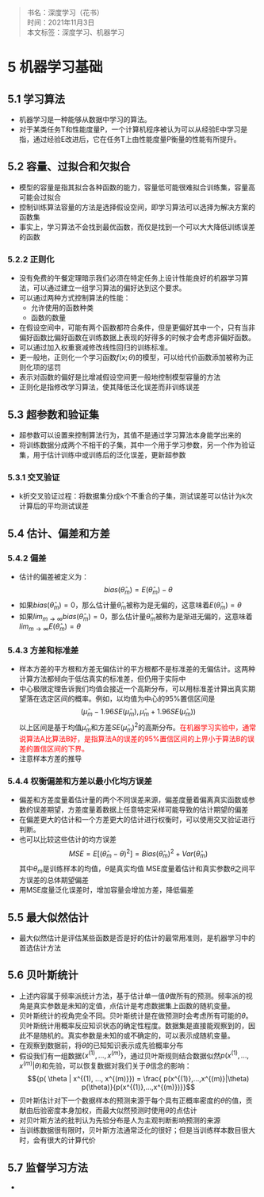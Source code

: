 >书名：深度学习（花书）    
时间：2021年11月3日      
本文标签：深度学习、机器学习

# 5 机器学习基础
## 5.1 学习算法
* 机器学习是一种能够从数据中学习的算法。
* 对于某类任务T和性能度量P，一个计算机程序被认为可以从经验E中学习是指，通过经验E改进后，它在任务T上由性能度量P衡量的性能有所提升。

## 5.2 容量、过拟合和欠拟合
* 模型的容量是指其拟合各种函数的能力，容量低可能很难拟合训练集，容量高可能会过拟合
* 控制训练算法容量的方法是选择假设空间，即学习算法可以选择为解决方案的函数集
* 事实上，学习算法不会找到最优函数，而仅是找到一个可以大大降低训练误差的函数

### 5.2.2 正则化
* 没有免费的午餐定理暗示我们必须在特定任务上设计性能良好的机器学习算法，可以通过建立一组学习算法的偏好达到这个要求。
* 可以通过两种方式控制算法的性能：
  * 允许使用的函数种类
  * 函数的数量
* 在假设空间中，可能有两个函数都符合条件，但是更偏好其中一个，只有当非偏好函数比偏好函数在训练数据上表现的好得多的时候才会考虑非偏好函数。
* 可以通过加入权重衰减修改线性回归的训练标准。
* 更一般地，正则化一个学习函数${f(x;\theta)}$的模型，可以给代价函数添加被称为正则化项的惩罚
* 表示对函数的偏好是比增减假设空间更一般地控制模型容量的方法
* 正则化是指修改学习算法，使其降低泛化误差而非训练误差

## 5.3 超参数和验证集
* 超参数可以设置来控制算法行为，其值不是通过学习算法本身能学出来的
* 将训练数据分成两个不相干的子集，其中一个用于学习参数，另一个作为验证集，用于估计训练中或训练后的泛化误差，更新超参数

### 5.3.1 交叉验证
* k折交叉验证过程：将数据集分成k个不重合的子集，测试误差可以估计为k次计算后的平均测试误差

## 5.4 估计、偏差和方差

### 5.4.2 偏差
* 估计的偏差被定义为：
  $${bias(\hat \theta_m) = E(\hat \theta_m) - \theta}$$
* 如果${bias(\hat \theta_m)=0}$，那么估计量${\hat \theta_m}$被称为是无偏的，这意味着${E(\hat \theta_m) = \theta}$
* 如果${lim_{m \rightarrow \infty}bias(\hat \theta_m)=0}$，那么估计量${\hat \theta_m}$被称为是渐进无偏的，这意味着${lim_{m \rightarrow \infty}E(\hat \theta_m) = \theta}$

### 5.4.3 方差和标准差
* 样本方差的平方根和方差无偏估计的平方根都不是标准差的无偏估计。这两种计算方法都倾向于低估真实的标准差，但仍用于实际中
* 中心极限定理告诉我们均值会接近一个高斯分布，可以用标准差计算出真实期望落在选定区间的概率。例如，以均值为中心的95%置信区间是
  $${(\hat \mu_m - 1.96SE(\hat \mu_m), \hat \mu_m + 1.96SE(\hat \mu_m))}$$
  以上区间是基于均值${\hat \mu_m}$和方差${SE(\hat \mu_m)^2}$的高斯分布。<font color=red>在机器学习实验中，通常说算法A比算法B好，是指算法A的误差的95%置信区间的上界小于算法B的误差的置信区间的下界。</font>
* 注意样本方差的推导

### 5.4.4 权衡偏差和方差以最小化均方误差
* 偏差和方差度量着估计量的两个不同误差来源，偏差度量着偏离真实函数或参数的误差期望，方差度量着数据上任意特定采样可能导致的估计期望的偏差
* 在偏差更大的估计和一个方差更大的估计进行权衡时，可以使用交叉验证进行判断。
* 也可以比较这些估计的均方误差
  $${MSE = E[(\hat \theta_m - \theta)^2] = Bias(\hat \theta_m)^2 + Var(\hat \theta_m)}$$
  其中$\theta_m$是训练样本的均值，$\theta$是真实均值
  MSE度量着估计和真实参数$\theta$之间平方误差的总体期望偏差
* 用MSE度量泛化误差时，增加容量会增加方差，降低偏差

## 5.5 最大似然估计
* 最大似然估计是评估某些函数是否是好的估计的最常用准则，是机器学习中的首选估计方法 

## 5.6 贝叶斯统计
* 上述内容属于频率派统计方法，基于估计单一值${\theta}$做所有的预测。频率派的视角是真实参数是未知的定值，点估计是考虑数据集上函数的随机变量。
* 贝叶斯统计的视角完全不同。贝叶斯统计是在做预测时会考虑所有可能的$\theta$。贝叶斯统计用概率反应知识状态的确定性程度。数据集是直接能观察到的，因此不是随机的。真实参数是未知的或不确定的，可以表示成随机变量。
* 在观察到数据前，将$\theta$的已知知识表示成先验概率分布
* 假设我们有一组数据${\{ x^{(1)},..., x^{(m)} \}}$，通过贝叶斯规则结合数据似然${p(x^{(1)},...,x^{(m)}|\theta)}$和先验，可以恢复数据对我们关于$\theta$信念的影响：
  $${p( \theta | x^{(1), ..., x^{(m)}}) = \frac{ p(x^{(1)},...,x^{(m)}|\theta) p(\theta)}{p(x^{(1)},...,x^{(m)})}}$$
* 贝叶斯估计对下一个数据样本的预测来源于每个具有正概率密度的$\theta$的值，贡献由后验密度本身加权，而最大似然预测时使用${\theta}$的点估计
* 对贝叶斯方法的批判认为先验分布是人为主观判断影响预测的来源
* 当训练数据很有限时，贝叶斯方法通常泛化的很好；但是当训练样本数目很大时，会有很大的计算代价

## 5.7 监督学习方法
* 